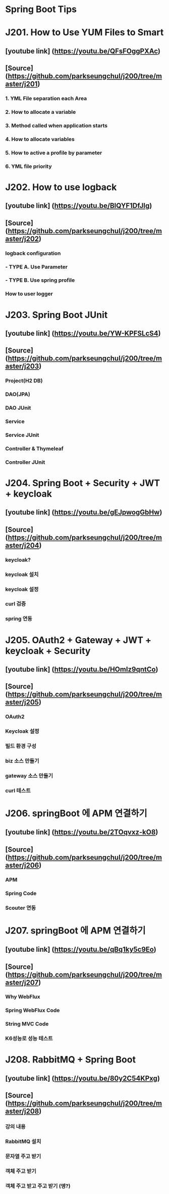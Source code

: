 # Spring Boot Tips  
# 
# J201. How to Use YUM Files to Smart
## [youtube link] (https://youtu.be/QFsFOggPXAc)
## [Source] (https://github.com/parkseungchul/j200/tree/master/j201)
### 1. YML File separation each Area
### 2. How to allocate a variable
### 3. Method called when application starts

### 4. How to allocate variables
### 5. How to active a profile by parameter
### 6. YML file priority  
#  
#
# J202. How to use logback
## [youtube link] (https://youtu.be/BlQYF1DfJIg)
## [Source] (https://github.com/parkseungchul/j200/tree/master/j202)
### logback configuration  
### - TYPE A. Use Parameter 
### - TYPE B. Use spring profile  
### How to user logger
#  
#
# J203. Spring Boot JUnit
## [youtube link] (https://youtu.be/YW-KPFSLcS4)
## [Source] (https://github.com/parkseungchul/j200/tree/master/j203)
### Project(H2 DB)
### DAO(JPA) 
### DAO JUnit 
### Service
### Service JUnit  
### Controller & Thymeleaf
### Controller JUnit
#  
#
# J204. Spring Boot + Security + JWT + keycloak
## [youtube link] (https://youtu.be/gEJpwogGbHw)
## [Source] (https://github.com/parkseungchul/j200/tree/master/j204)
### keycloak?
### keycloak 설치
### keycloak 설정
### curl 검증
### spring 연동
#
#
# J205. OAuth2 + Gateway + JWT + keycloak + Security
## [youtube link] (https://youtu.be/HOmIz9qntCo)
## [Source] (https://github.com/parkseungchul/j200/tree/master/j205)
### OAuth2
### Keycloak 설정
### 빌드 환경 구성
### biz 소스 만들기
### gateway 소스 만들기
### curl 테스트
#
#
# J206. springBoot 에 APM 연결하기
## [youtube link] (https://youtu.be/2TOqvxz-kO8)
## [Source] (https://github.com/parkseungchul/j200/tree/master/j206)
### APM
### Spring Code 
### Scouter 연동
#
#
#
# J207. springBoot 에 APM 연결하기
## [youtube link] (https://youtu.be/qBq1ky5c9Eo)
## [Source] (https://github.com/parkseungchul/j200/tree/master/j207)
### Why WebFlux
### Spring WebFlux Code
### String MVC Code
### K6성능로 성능 테스트
#
#
#
# J208. RabbitMQ + Spring Boot
## [youtube link] (https://youtu.be/80y2C54KPxg)
## [Source] (https://github.com/parkseungchul/j200/tree/master/j208)
### 강의 내용
### RabbitMQ 설치
### 문자열 주고 받기
### 객체 주고 받기
### 객체 주고 받고 주고 받기 (엥?)